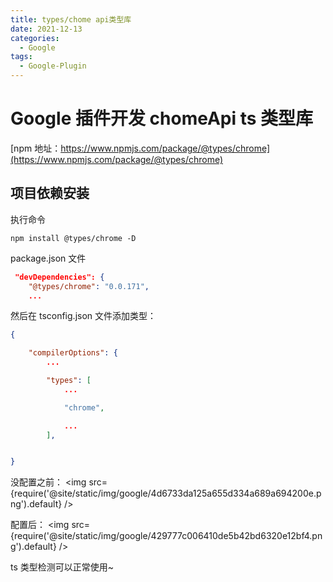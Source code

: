 ```yaml
---
title: types/chome api类型库
date: 2021-12-13
categories:
  - Google
tags:
  - Google-Plugin
---
```


# Google 插件开发 chomeApi ts 类型库

[npm 地址：https://www.npmjs.com/package/@types/chrome](https://www.npmjs.com/package/@types/chrome)

## 项目依赖安装

执行命令

```
npm install @types/chrome -D
```

package.json 文件

```json
 "devDependencies": {
    "@types/chrome": "0.0.171",
    ...
```

然后在 tsconfig.json 文件添加类型：

```json
{

    "compilerOptions": {
        ...

        "types": [
            ...

            "chrome",

            ...
        ],


}
```

没配置之前：
<img src={require('@site/static/img/google/4d6733da125a655d334a689a694200e.png').default} />

配置后：
<img src={require('@site/static/img/google/429777c006410de5b42bd6320e12bf4.png').default} />

ts 类型检测可以正常使用~
